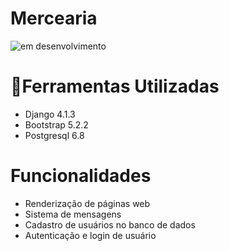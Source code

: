 # Mercearia
![em desenvolvimento](https://img.shields.io/badge/STATUS-EM%20DESENVOLVIMENTO-brightgreen)

# 🔨Ferramentas Utilizadas
* Django 4.1.3
* Bootstrap 5.2.2
* Postgresql 6.8

# Funcionalidades
* Renderização de páginas web
* Sistema de mensagens
* Cadastro de usuários no banco de dados
* Autenticação e login de usuário
